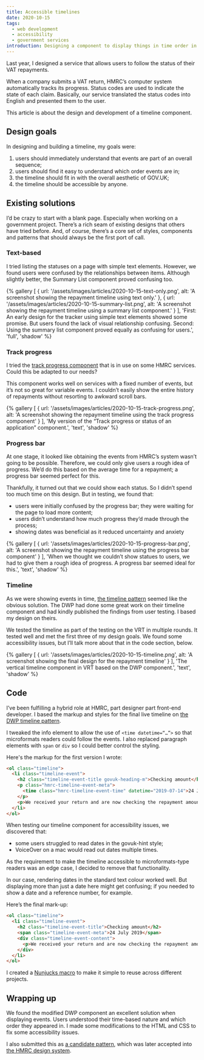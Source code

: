 ```yaml
---
title: Accessible timelines
date: 2020-10-15
tags:
  - web development
  - accessibility
  - government services
introduction: Designing a component to display things in time order in a way that make sense to all users.
---
```

Last year, I designed a service that allows users to follow the status of their VAT repayments.

When a company submits a VAT return, HMRC’s computer system automatically tracks its progress. Status codes are used to indicate the state of each claim. Basically, our service translated the status codes into English and presented them to the user.

This article is about the design and development of a timeline component.

## Design goals
In designing and building a timeline, my goals were:

1. users should immediately understand that events are part of an overall sequence;
2. users should find it easy to understand which order events are in;
3. the timeline should fit in with the overall aesthetic of GOV.UK;
4. the timeline should be accessible by anyone.

## Existing solutions
I’d be crazy to start with a blank page. Especially when working on a government project. There’s a rich seam of existing designs that others have tried before. And, of course, there’s a core set of styles, components and patterns that should always be the first port of call.


### Text-based
I tried listing the statuses on a page with simple text elements. However, we found users were confused by the relationships between items. Although slightly better, the Summary List component proved confusing too.

{% gallery [
  {
    url: '/assets/images/articles/2020-10-15-text-only.png',
    alt: 'A screenshot showing the repayment timeline using text only.'
  }, {
    url: '/assets/images/articles/2020-10-15-summary-list.png',
    alt: 'A screenshot showing the repayment timeline using a summary list component.'
  }
],
'First: An early design for the tracker using simple text elements showed some promise. But users found the lack of visual relationship confusing. Second: Using the summary list component proved equally as confusing for users.',
'full',
'shadow' %}

### Track progress
I tried the [track progress component](https://github.com/alphagov/govuk-design-system-backlog/issues/199) that is in use on some HMRC services. Could this be adapted to our needs?

This component works well on services with a fixed number of events, but it’s not so great for variable events. I couldn’t easily show the entire history of repayments without resorting to awkward scroll bars.

{% gallery [
  {
    url: '/assets/images/articles/2020-10-15-track-progress.png',
    alt: 'A screenshot showing the repayment timeline using the track progress component'
  }
],
'My version of the “Track progress or status of an application” component.',
'text',
'shadow' %}

### Progress bar
At one stage, it looked like obtaining the events from HMRC’s system wasn’t going to be possible. Therefore, we could only give users a rough idea of progress. We’d do this based on the average time for a repayment; a progress bar seemed perfect for this.

Thankfully, it turned out that we could show each status. So I didn’t spend too much time on this design. But in testing, we found that:

* users were initially confused by the progress bar; they were waiting for the page to load more content;
* users didn’t understand how much progress they’d made through the process;
* showing dates was beneficial as it reduced uncertainty and anxiety 

{% gallery [
  {
    url: '/assets/images/articles/2020-10-15-progress-bar.png',
    alt: 'A screenshot showing the repayment timeline using the progress bar component'
  }
],
'When we thought we couldn’t show statues to users, we had to give them a rough idea of progress. A progress bar seemed ideal for this.',
'text',
'shadow' %}

### Timeline
As we were showing events in time, [the timeline pattern](https://github.com/alphagov/govuk-design-system-backlog/issues/105) seemed like the obvious solution. The DWP had done some great work on their timeline component and had kindly published the findings from user testing. I based my design on theirs.

We tested the timeline as part of the testing on the VRT in multiple rounds. It tested well and met the first three of my design goals. We found some accessibility issues, but I’ll talk more about that in the code section, below.

{% gallery [
  {
    url: '/assets/images/articles/2020-10-15-timeline.png',
    alt: 'A screenshot showing the final design for the repayment timeline'
  }
],
'The vertical timeline component in VRT based on the DWP component.',
'text',
'shadow' %}

## Code
I’ve been fulfilling a hybrid role at HMRC, part designer part front-end developer. I based the markup and styles for the final live timeline on [the DWP timeline pattern](https://dwp-design-examples.herokuapp.com/example/timeline).

I tweaked the info element to allow the use of `<time datetime=“…”>` so that microformats readers could follow the events. I also replaced paragraph elements with `span` or `div` so I could better control the styling.

Here's the markup for the first version I wrote:

``` html
<ol class="timeline">
  <li class="timeline-event">
    <h2 class="timeline-event-title govuk-heading-m">Checking amount</h2>
    <p class="hmrc-timeline-event-meta">
      <time class="hmrc-timeline-event-time" datetime="2019-07-14">24 July 2019</time>
    </p>
    <p>We received your return and are now checking the repayment amount we owe you.</p>
  </li>
</ol>
```

When testing our timeline component for accessibility issues, we discovered that:

* some users struggled to read dates in the govuk-hint style;
* VoiceOver on a mac would read out dates multiple times.

As the requirement to make the timeline accessible to microformats-type readers was an edge case, I decided to remove that functionality.

In our case, rendering dates in the standard text colour worked well. But displaying more than just a date here might get confusing; if you needed to show a date and a reference number, for example.

Here’s the final mark-up:

``` html
<ol class="timeline">
  <li class="timeline-event">
    <h2 class="timeline-event-title">Checking amount</h2>
    <span class="timeline-event-meta">24 July 2019</span>
    <div class="timeline-event-content">
      <p>We received your return and are now checking the repayment amount we owe you.</p>
    </div>
  </li>
</ol>
```

I created a [Nunjucks macro](https://github.com/roobottom/timeline) to make it simple to reuse across different projects.

## Wrapping up
We found the modified DWP component an excellent solution when displaying events. Users understood their time-based nature and which order they appeared in. I made some modifications to the HTML and CSS to fix some accessibility issues.

I also submitted this as [a candidate pattern](https://github.com/hmrc/design-patterns/issues/167), which was later accepted into [the HMRC design system](https://design.tax.service.gov.uk/hmrc-design-patterns/timeline/).